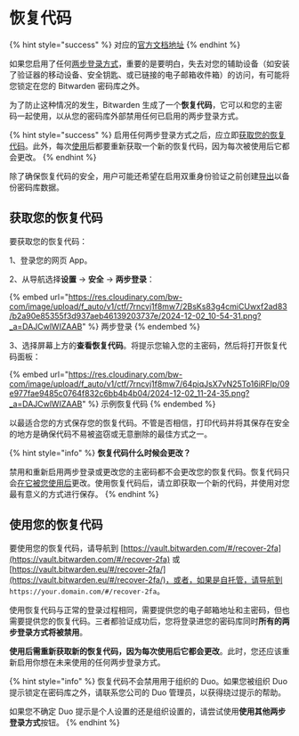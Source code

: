 # 恢复代码

{% hint style="success" %}
对应的[官方文档地址](https://bitwarden.com/help/article/two-step-recovery-code/)
{% endhint %}

如果您启用了任何[两步登录方式](setup-guides/two-step-login-methods.md)，重要的是要明白，失去对您的辅助设备（如安装了验证器的移动设备、安全钥匙、或已链接的电子邮箱收件箱）的访问，有可能将您锁定在您的 Bitwarden 密码库之外。

为了防止这种情况的发生，Bitwarden 生成了一个**恢复代码**，它可以和您的主密码一起使用，以从您的密码库外部禁用任何已启用的两步登录方式。

{% hint style="success" %}
启用任何两步登录方式之后，应立即[获取您的恢复代码](recovery-codes.md#get-your-recovery-code)。此外，每次[使用](recovery-codes.md#use-your-recovery-code)后都要重新获取一个新的恢复代码，因为每次被使用后它都会更改。
{% endhint %}

除了确保恢复代码的安全，用户可能还希望在启用双重身份验证之前创建[导出](../../import-export/encrypted-exports.md)以备份密码库数据。

## 获取您的恢复代码 <a href="#get-your-recovery-code" id="get-your-recovery-code"></a>

要获取您的恢复代码：

1、登录您的网页 App。

2、从导航选择**设置** → **安全** → **两步登录**：

{% embed url="https://res.cloudinary.com/bw-com/image/upload/f_auto/v1/ctf/7rncvj1f8mw7/2BsKs83g4cmiCUwxf2ad83/b2a90e85355f3d937aeb46139203737e/2024-12-02_10-54-31.png?_a=DAJCwlWIZAAB" %}
两步登录
{% endembed %}

3、选择屏幕上方的**查看恢复代码**。将提示您输入您的主密码，然后将打开恢复代码面板：

{% embed url="https://res.cloudinary.com/bw-com/image/upload/f_auto/v1/ctf/7rncvj1f8mw7/64piqJsX7vN25To16iRFIp/09e977fae9485c0764f832c6bb4b4b04/2024-12-02_11-24-35.png?_a=DAJCwlWIZAAB" %}
示例恢复代码
{% endembed %}

以最适合您的方式保存您的恢复代码。不管是否相信，打印代码并将其保存在安全的地方是确保代码不易被盗窃或无意删除的最佳方式之一。

{% hint style="info" %}
**恢复代码什么时候会更改？**

禁用和重新启用两步登录或更改您的主密码都不会更改您的恢复代码。恢复代码只会[在它被您使用后](recovery-codes.md#use-your-recovery-code)更改。使用恢复代码后，请立即获取一个新的代码，并使用对您最有意义的方式进行保存。
{% endhint %}

## 使用您的恢复代码 <a href="#use-your-recovery-code" id="use-your-recovery-code"></a>

要使用您的恢复代码，请导航到 [https://vault.bitwarden.com/#/recover-2fa](https://vault.bitwarden.com/#/recover-2fa) 或 [https://vault.bitwarden.eu/#/recover-2fa/](https://vault.bitwarden.eu/#/recover-2fa/)，或者，如果是自托管，请导航到 `https://your.domain.com/#/recover-2fa`。

使用恢复代码与正常的登录过程相同，需要提供您的电子邮箱地址和主密码，但也需要提供您的恢复代码。三者都验证成功后，您将登录进您的密码库同时**所有的两步登录方式将被禁用**。

**使用后需重新获取新的恢复代码，因为每次使用后它都会更改**。此时，您还应该重新启用你想在未来使用的任何两步登录方式。

{% hint style="info" %}
恢复代码不会禁用用于组织的 Duo。如果您被组织 Duo 提示锁定在密码库之外，请联系您公司的 Duo 管理员，以获得绕过提示的帮助。

如果您不确定 Duo 提示是个人设置的还是组织设置的，请尝试使用**使用其他两步登录方式**按钮。
{% endhint %}
